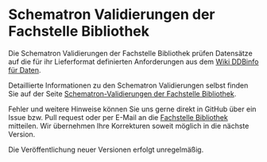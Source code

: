 # Schematron Validierungen der Fachstelle Bibliothek

Die Schematron Validierungen der Fachstelle Bibliothek prüfen Datensätze auf die für ihr Lieferformat definierten Anforderungen aus dem [Wiki DDBinfo für Daten](https://wiki.deutsche-digitale-bibliothek.de/x/uQQiAQ).

Detaillierte Informationen zu den Schematron Validierungen selbst finden Sie auf der Seite [Schematron-Validierungen der Fachstelle Bibliothek](https://wiki.deutsche-digitale-bibliothek.de/x/q4aFAg).

Fehler und weitere Hinweise können Sie uns gerne direkt in GitHub über ein Issue bzw. Pull request oder per E-Mail an die [Fachstelle Bibliothek](mailto:bibliothek@deutsche-digitale-bibliothek.de) mitteilen. Wir übernehmen Ihre Korrekturen soweit möglich in die nächste Version.

Die Veröffentlichung neuer Versionen erfolgt unregelmäßig.
